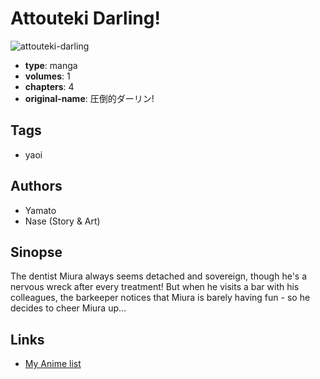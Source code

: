 # Attouteki Darling!

![attouteki-darling](https://cdn.myanimelist.net/images/manga/2/91397.jpg)

-   **type**: manga
-   **volumes**: 1
-   **chapters**: 4
-   **original-name**: 圧倒的ダーリン!

## Tags

-   yaoi

## Authors

-   Yamato
-   Nase (Story & Art)

## Sinopse

The dentist Miura always seems detached and sovereign, though he's a nervous wreck after every treatment! But when he visits a bar with his colleagues, the barkeeper notices that Miura is barely having fun - so he decides to cheer Miura up...

## Links

-   [My Anime list](https://myanimelist.net/manga/51429/Attouteki_Darling)

